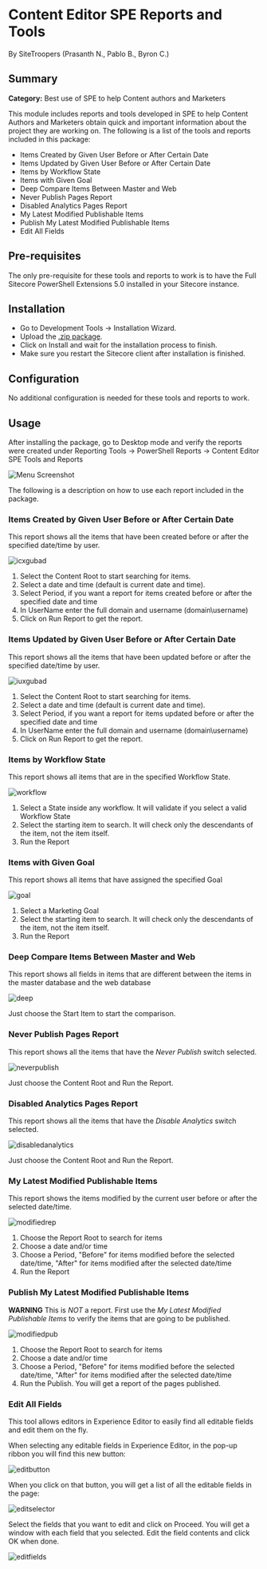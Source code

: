 # Content Editor SPE Reports and Tools

By SiteTroopers (Prasanth N., Pablo B., Byron C.)

## Summary

**Category:** Best use of SPE to help Content authors and Marketers

This module includes reports and tools developed in SPE to help Content Authors and Marketers obtain quick and important information about the project they are working on. The following is a list of the tools and reports included in this package:

- Items Created by Given User Before or After Certain Date
- Items Updated by Given User Before or After Certain Date
- Items by Workflow State
- Items with Given Goal
- Deep Compare Items Between Master and Web
- Never Publish Pages Report
- Disabled Analytics Pages Report
- My Latest Modified Publishable Items
- Publish My Latest Modified Publishable Items
- Edit All Fields

## Pre-requisites

The only pre-requisite for these tools and reports to work is to have the Full Sitecore PowerShell Extensions 5.0 installed in your Sitecore instance.

## Installation

- Go to Development Tools -> Installation Wizard.
- Upload the [.zip package](https://github.com/Sitecore-Hackathon/2019-SiteTroopers/blob/master/sc.package/Content%20Editor%20SPE%20Tools%20and%20Reports-1.0.zip).
- Click on Install and wait for the installation process to finish.
- Make sure you restart the Sitecore client after installation is finished.

## Configuration

No additional configuration is needed for these tools and reports to work.

## Usage

After installing the package, go to Desktop mode and verify the reports were created under Reporting Tools -> PowerShell Reports -> Content Editor SPE Tools and Reports

![Menu Screenshot](images/main-menu.jpg?raw=true "Main Menu")

The following is a description on how to use each report included in the package.

### Items Created by Given User Before or After Certain Date

This report shows all the items that have been created before or after the specified date/time by user.

![icxgubad](images/items-created-by-given-user-before-or-after-certain-date.jpg "icxgubad")

1. Select the Content Root to start searching for items. 
2. Select a date and time (default is current date and time).
3. Select Period, if you want a report for items created before or after the specified date and time
4. In UserName enter the full domain and username (domain\username)
5. Click on Run Report to get the report.

### Items Updated by Given User Before or After Certain Date

This report shows all the items that have been updated before or after the specified date/time by user.

![iuxgubad](images/items-updated-by-given-user-before-or-after-certain-date.jpg "iuxgubad")

1. Select the Content Root to start searching for items. 
2. Select a date and time (default is current date and time).
3. Select Period, if you want a report for items updated before or after the specified date and time
4. In UserName enter the full domain and username (domain\username)
5. Click on Run Report to get the report.

### Items by Workflow State

This report shows all items that are in the specified Workflow State.

![workflow](images/items-by-workflow-state.jpg "workflow")

1. Select a State inside any workflow. It will validate if you select a valid Workflow State
2. Select the starting item to search. It will check only the descendants of the item, not the item itself.
3. Run the Report

### Items with Given Goal

This report shows all items that have assigned the specified Goal

![goal](images/items-with-given-goal.jpg "goal")

1. Select a Marketing Goal
2. Select the starting item to search. It will check only the descendants of the item, not the item itself.
3. Run the Report

### Deep Compare Items Between Master and Web

This report shows all fields in items that are different between the items in the master database and the web database

![deep](images/deep-compare-items-between-master-and-web.jpg "deep")

Just choose the Start Item to start the comparison.

### Never Publish Pages Report

This report shows all the items that have the *Never Publish* switch selected.

![neverpublish](images/never-publish-pages-report.jpg "neverpublish")

Just choose the Content Root and Run the Report.

### Disabled Analytics Pages Report

This report shows all the items that have the *Disable Analytics* switch selected.

![disabledanalytics](images/disabled-analytics-pages-report.jpg "disabledanalytics")

Just choose the Content Root and Run the Report.

### My Latest Modified Publishable Items

This report shows the items modified by the current user before or after the selected date/time.

![modifiedrep](images/my-latest-modified-publishable-items.jpg "modifiedrep")

1. Choose the Report Root to search for items
2. Choose a date and/or time
3. Choose a Period, "Before" for items modified before the selected date/time, "After" for items modified after the selected date/time
4. Run the Report

### Publish My Latest Modified Publishable Items

**WARNING** This is *NOT* a report. First use the *My Latest Modified Publishable Items* to verify the items that are going to be published.

![modifiedpub](images/publish-my-latest-modified-publishable-items.jpg "modifiedpub")

1. Choose the Report Root to search for items
2. Choose a date and/or time
3. Choose a Period, "Before" for items modified before the selected date/time, "After" for items modified after the selected date/time
4. Run the Publish. You will get a report of the pages published.

### Edit All Fields

This tool allows editors in Experience Editor to easily find all editable fields and edit them on the fly.

When selecting any editable fields in Experience Editor, in the pop-up ribbon you will find this new button:

![editbutton](images/edit-all-fields-button.jpg "editbutton")

When you click on that button, you will get a list of all the editable fields in the page:

![editselector](images/edit-all-fields-selector.jpg "editselector")

Select the fields that you want to edit and click on Proceed. You will get a window with each field that you selected. Edit the field contents and click OK when done.

![editfields](images/edit-all-fields.jpg "editfields")
